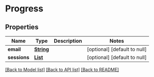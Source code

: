 # Progress
## Properties

Name | Type | Description | Notes
------------ | ------------- | ------------- | -------------
**email** | [**String**](string.md) |  | [optional] [default to null]
**sessions** | [**List**](Progress_sessions.md) |  | [optional] [default to null]

[[Back to Model list]](../README.md#documentation-for-models) [[Back to API list]](../README.md#documentation-for-api-endpoints) [[Back to README]](../README.md)

